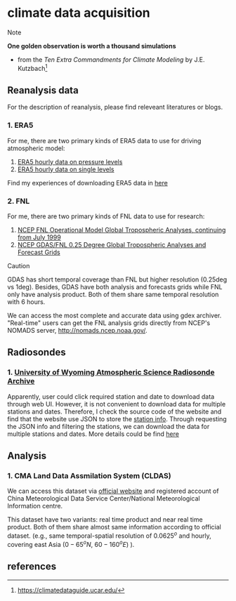 # climate data acquisition
>[!NOTE]
> **One golden observation is worth a thousand simulations**
> - from the _Ten Extra Commandments for Climate Modeling_ by J.E. Kutzbach[^1]

## Reanalysis data
For the description of reanalysis, please find releveant literatures or blogs. 

### 1. ERA5

For me, there are two primary kinds of ERA5 data to use for driving atmospheric model:
1. [ERA5 hourly data on pressure levels](https://cds.climate.copernicus.eu/datasets/reanalysis-era5-pressure-levels?tab=overview)
2. [ERA5 hourly data on single levels](https://cds.climate.copernicus.eu/datasets/reanalysis-era5-single-levels?tab=overview)

Find my experiences of downloading ERA5 data in [here](./ERA5/How_to_download_ERA5_dataset.md)

### 2. FNL 

For me, there are two primary kinds of FNL data to use for research:

1. [NCEP FNL Operational Model Global Tropospheric Analyses, continuing from July 1999](https://gdex.ucar.edu/datasets/d083002/)
2. [NCEP GDAS/FNL 0.25 Degree Global Tropospheric Analyses and Forecast Grids](https://gdex.ucar.edu/datasets/d083003/)

>[!CAUTION]
>GDAS has short temporal coverage than FNL but higher resolution (0.25deg vs 1deg). Besides, GDAS have both analysis and forecasts grids while FNL only have analysis product. Both of them share same temporal resolution with 6 hours. 

We can access the most complete and accurate data using gdex archiver. "Real-­time" users can get the FNL analysis grids directly from NCEP's NOMADS server, http://nomads.ncep.noaa.gov/.

## Radiosondes 

### 1. [University of Wyoming Atmospheric Science Radiosonde Archive](https://weather.uwyo.edu/upperair/sounding.shtml)

Apparently, user could click required station and date to download data through web UI. However, it is not convenient to download data for multiple stations and dates. Therefore, I check the source code of the website and find that the website use JSON to store the [station info](./uwyo/stations.json). Through requesting the JSON info and filtering the stations, we can download the data for multiple stations and dates. More details could be find [here](./uwyo/download_uwyo_sounding.py)

## Analysis 

### 1. CMA Land Data Assmilation System (CLDAS)

We can access this dataset via [official website](https://data.cma.cn/data/cdcdetail/dataCode/NAFP_CLDAS2.0_NRT.html) and registered account of China Meteorological Data Service Center/National Meteorological Information centre.

This dataset have two variants: real time product and near real time product. Both of them share almost same information according to official dataset. (e.g., same temporal-spatial resolution of $0.0625^o$ and hourly, covering east Asia ($0-65^oN$, $60-160^oE$) ).

## references 
[^1]: https://climatedataguide.ucar.edu/
